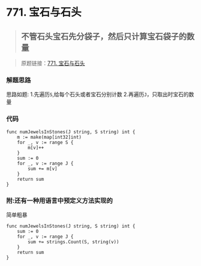 # 771. 宝石与石头
> ## 不管石头宝石先分袋子，然后只计算宝石袋子的数量

> 原题链接：[771. 宝石与石头](https://leetcode-cn.com/problems/jewels-and-stones/)

### 解题思路
思路如题:
1.先遍历``S``,给每个石头或者宝石分别计数
2.再遍历``J``，只取出时宝石的数量

### 代码

```golang
func numJewelsInStones(J string, S string) int {
	m := make(map[int32]int)
	for _, v := range S {
		m[v]++
	}
	sum := 0
	for _, v := range J {
		sum += m[v]
	}
	return sum
}
```

### 附:还有一种用语言中预定义方法实现的
简单粗暴
```golang
func numJewelsInStones(J string, S string) int {
	sum := 0
	for _, v := range J {
		sum += strings.Count(S, string(v))
	}
	return sum
}
```